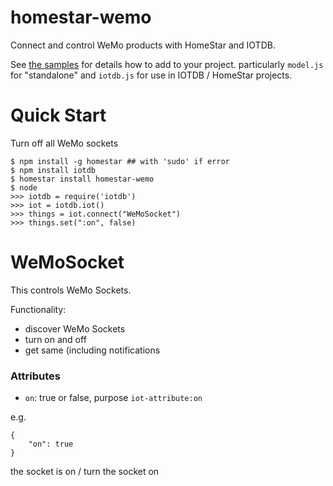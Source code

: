 # homestar-wemo

Connect and control WeMo products with HomeStar and IOTDB.

See <a href="samples/">the samples</a> for details how to add to your project.
particularly <code>model.js</code> for "standalone" and <code>iotdb.js</code>
for use in IOTDB / HomeStar projects.

# Quick Start

Turn off all WeMo sockets

	$ npm install -g homestar ## with 'sudo' if error
	$ npm install iotdb
	$ homestar install homestar-wemo
	$ node
	>>> iotdb = require('iotdb')
	>>> iot = iotdb.iot()
	>>> things = iot.connect("WeMoSocket")
	>>> things.set(":on", false)

# WeMoSocket

This controls WeMo Sockets.

Functionality:

* discover WeMo Sockets
* turn on and off
* get same (including notifications

### Attributes

* <code>on</code>: true or false, purpose <code>iot-attribute:on</code>

e.g.

    {
        "on": true
    }

the socket is on / turn the socket on
